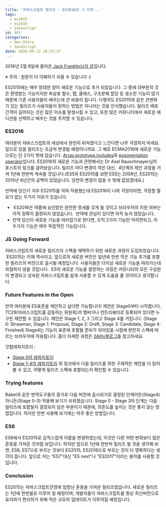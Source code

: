 ```yaml
---
title: '자바스크립트 릴리즈 : ES2016과 그 이후...'
tags:
  - es2015
  - es2016
  - javascript
id: 401
categories:
  - Dev-Story
  - JavaScript
date: 2016-09-12 18:53:37
---
```


2016년 2월 8일에 올라온[ Jack Franklin님의 글](http://javascriptplayground.com/blog/2016/02/es2016-and-beyond/)입니다.

※ 주의 : 원문이 더 이해하기 쉬울 수 있습니다 :)

ES2015에는 매우 방대한 양이 새로운 기능으로 추가 되었습니다.
그 중에 대부분의 것은 환영받는 기능이지만 화살표 함수, 맵, 클래스, 구조분해 할당 등 생소한 기능이 많기 때문에 기존 사용자들이 배우는데 큰 비용이 듭니다.
다행히도 ES2015와 같은 큰변화가 있는 릴리즈가 사용자들이 원하는 방법은 아니라는 것을 인식했습니다.
릴리즈 배포 간격이 길어지는 것은 많은 이슈를 발생시킬 수 있고, 또한 많은 커뮤니티에서 새로운 에디션을 선택하고 배우는 것을 주저할 수 있습니다.

### ES2016

여러분이 자바스크립트의 세상에서 완전히 뒤쳐졌다고 느낀다면 너무 걱정하지 마세요. 앞으로 있을 릴리즈는 조금씩 변경될 예정이니까요.
그 예로 ECMA2016에 새로운 기능으로는 단 2가지 밖에 없습니다.
[Array.prototype.includes](http://www.2ality.com/2016/02/array-prototype-includes.html)와 [exponentation operator](http://www.2ality.com/2016/02/exponentiation-operator.html)입니다. ES2016의 새로운 기능과 관련해서는 Dr Axel Rauschmayer님의 포스트의 링크를 걸어놨습니다.
릴리즈 마다 변경이 작은 대신,  4단계의 제안 과정을 거쳐 1년에 한번씩 계속될 것입니다.(ES5와 ES2015를 보면 ES5는 2009년, ES2015는 2015년 6년간의 공백이 있었습니다. 당연히 변경이 많을 수 밖에 없었겠네요.)

만약에 당신기 겨우 ES2015를 익혀 적용했는데 ES2016이 나와 걱정이라면, 걱정할 필요가 없는 두가지 이유가 있습니다.
-  ES2016은 여름에 승인받은 완전한 명세를 갖게 될 것이고 브라우저의 지원 여부는 아직 정확히 결정되지 않았습니다.  만약에 관심이 있다면 아직 늦지 않았습니다.
- 만약 당신이 새로운 기능을 따라잡기로 한다면, 오직 2가지 기능만 익히면되고, 이 두가지 기능은 매우 독립적인 기능입니다.

### JS Going Forward

자바스크립트의 새로운 릴리즈의 스펙을 채택하기 위한 새로운 과정이 도입되었습니다.  ES2015는 이제 역사이고, 앞으로의 새로운 버전은 일년에 한번 작은 기능 추가를 포함한 릴리즈의 버전으로 출시될 예정입니다. 사용자들은 더이상 새로운 기능을 따라가는데 좌절하지 않을 것입니다.  ES의 새로운 기능을 결정하는 과정은 커뮤니티의 모든 구성원이 변경되고 성숙된 자바스크립트를 쉽게 사용할 수 있게 도움을 줄 것이라고 생각합니다.

### Future Features in the Open

만약 여러분에 ES표준을 제안하고 싶다면 가능합니다!
제안은 Stage0부터 시작합니다. TC29(자바스크립트를 감동하는 위원회)의 멤버거나 컨트리뷰터로 등록되어 있다면 누구든 제안할 수 있습니다. 제안은 Stage 1, 2, 3 그리고 Stage 4를 거칩니다. (Stage 0: Strawman, Stage 1: Proposal, Stage 2: Draft, Stage 3: Candidate, Stage 4: Finished) Stage4는 기능이 표준에 포함될 준비가 되어있을 시점에 완전히 스펙에 따르는 브라우저에 적용됩니다. 좀더 자세한 과정은 [2Ality블로그](http://www.2ality.com/2015/11/tc39-process.html)를 참고하세요.

깃헙레파지토리 :

*   [Stage 0의 레파지토리](https://github.com/tc39/ecma262/blob/master/stage0.md)
*   [Stage 1-4의 레파지토리](https://github.com/tc39/ecma262/blob/master/README.md)
위 링크에서 다음 릴리즈를 위한 구체적은 제안을 더 읽어볼 수 있고, 어떻게 릴리즈 스펙에 포함되는지 확인할 수 있습니다.

### Trying features

Babel과 같은 번역도구들의 증가로 다음 버전에 출시되기로 결정된 단계이든(Stage4) 아니든(Stage 0-3) 적용해 보기가 쉬워졌습니다.
Stage 0 - Stage 3의 단계는 다음 릴리즈에 포함될지 결정되지 않은 부분이기 때문에, 의존도를 높이는 것은 좋지 않는 방법입니다.
하지만 한번 사용해 보기에는 아주 좋은 방법입니다.

### ES6

ES6에서 ES2015로 갑작스럽게 이름을 변경하였는데, 이것은 다른 어떤 변화보다 많은 혼동을 가져온 것처럼 보입니다.
하지만 앞으로 1년에 한번씩 릴리즈 될 것을 생각해 보면, ES6, ES7으로 부르는 것보다 ES2015, ES2016으로 부르는 것이 더 명확하다는 생각이 듭니다.
앞으로 저는 "ES7"대신 "ES next"나 "ES2017"이라는 용어를 사용할 것입니다.

### Conclusion

ES2015는 자바스크립트진영에 엄청난 혼동을 가져온 릴리즈였습니다.
새로운 릴리즈는 1년에 한번꼴로 이루어 질 예정이며, 개발자들이 자바스크립트를 항상 최신버전으로 유지하기 편리하기 위해 적은 규모의 업데이트가 이루어질 예정입니다.

&nbsp;